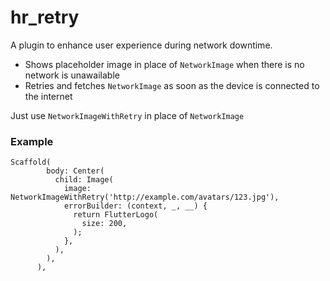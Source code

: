 # hr_retry

A plugin to enhance user experience during network downtime. 

- Shows placeholder image in place of `NetworkImage` when there is no network is unawailable
- Retries and fetches `NetworkImage` as soon as the device is connected to the internet

Just use `NetworkImageWithRetry` in place of `NetworkImage`

### Example
```
Scaffold(
        body: Center(
          child: Image(
            image: NetworkImageWithRetry('http://example.com/avatars/123.jpg'),
            errorBuilder: (context, _, __) {
              return FlutterLogo(
                size: 200,
              );
            },
          ),
        ),
      ),
```
